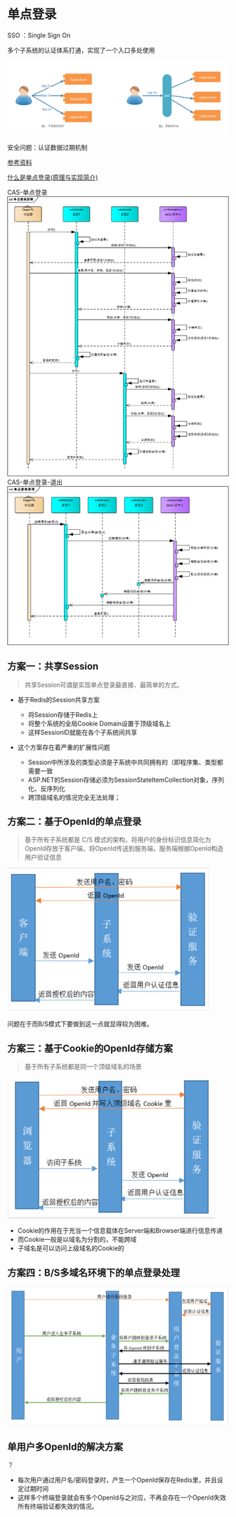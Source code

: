 # 单点登录

SSO ：Single Sign On

多个子系统的认证体系打通，实现了一个入口多处使用

![基于OpenId的单点登录流程](/img/SSO.png)

安全问题：认证数据过期机制

[参考资料](https://mp.weixin.qq.com/s/xIsf1dqRVuUDO1QUvoOd-A)

[什么是单点登录(原理与实现简介)](https://blog.csdn.net/xiaoguan_liu/article/details/91492110)

CAS-单点登录
![CAS-单点登录](/img/SSO-CAS.png)
CAS-单点登录-退出
![CAS-单点登录-退出](/img/SSO-Logout.png)

## 方案一：共享Session

>共享Session可谓是实现单点登录最直接、最简单的方式。

* 基于Redis的Session共享方案

    + 将Session存储于Redis上
    + 将整个系统的全局Cookie Domain设置于顶级域名上
    + 这样SessionID就能在各个子系统间共享

* 这个方案存在着严重的扩展性问题

    + Session中所涉及的类型必须是子系统中共同拥有的（即程序集、类型都需要一致
    + ASP.NET的Session存储必须为SessionStateItemCollection对象，序列化、反序列化
    + 跨顶级域名的情况完全无法处理；

## 方案二：基于OpenId的单点登录

>基于所有子系统都是 C/S 模式的架构，将用户的身份标识信息简化为OpenId存放于客户端，将OpenId传送到服务端，服务端根据OpenId构造用户验证信息

![基于OpenId的单点登录流程](/img/SSO-with-OpenID.png)

问题在于而B/S模式下要做到这一点就显得较为困难。

## 方案三：基于Cookie的OpenId存储方案

>基于所有子系统都是同一个顶级域名的场景

![基于Cookie的OpenId存储方案——单点登录](/img/SSO-with-cookie-OpenID.png)

* Cookie的作用在于充当一个信息载体在Server端和Browser端进行信息传递
* 而Cookie一般是以域名为分割的，不能跨域
* 子域名是可以访问上级域名的Cookie的

## 方案四：B/S多域名环境下的单点登录处理

![B/S多域名环境下的单点登录处理](/img/SSO-with-jsonp.png)

## 单用户多OpenId的解决方案
？
* 每次用户通过用户名/密码登录时，产生一个OpenId保存在Redis里，并且设定过期时间
* 这样多个终端登录就会有多个OpenId与之对应，不再会存在一个OpenId失效所有终端验证都失效的情况。

